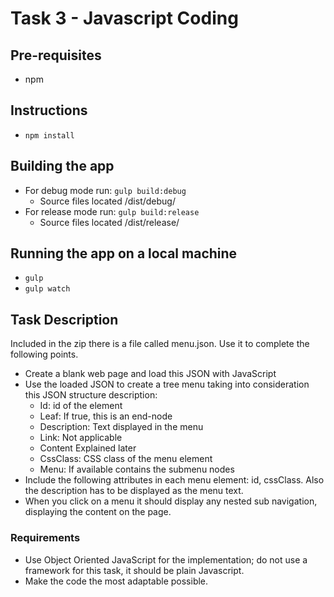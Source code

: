 # Task 3 - Javascript Coding

## Pre-requisites
- npm

## Instructions
- `npm install`

## Building the app

- For debug mode run: `gulp build:debug`
    - Source files located /dist/debug/
- For release mode run: `gulp build:release`
    - Source files located /dist/release/

## Running the app on a local machine
- `gulp`
- `gulp watch`

## Task Description

Included in the zip there is a file called menu.json. Use it to complete the following points.

- Create a blank web page and load this JSON with JavaScript
- Use the loaded JSON to create a tree menu taking into consideration this JSON structure description:
    - Id: id of the element
    - Leaf: If true, this is an end-node
    - Description: Text displayed in the menu
    - Link: Not applicable
    - Content Explained later
    - CssClass: CSS class of the menu element
    - Menu: If available contains the submenu nodes
- Include the following attributes in each menu element: id, cssClass. Also the description has to be displayed as the menu text.
- When you click on a menu it should display any nested sub navigation, displaying the content on the page.

### Requirements
- Use Object Oriented JavaScript for the implementation; do not use a framework for this task, it should be plain Javascript.
- Make the code the most adaptable possible.